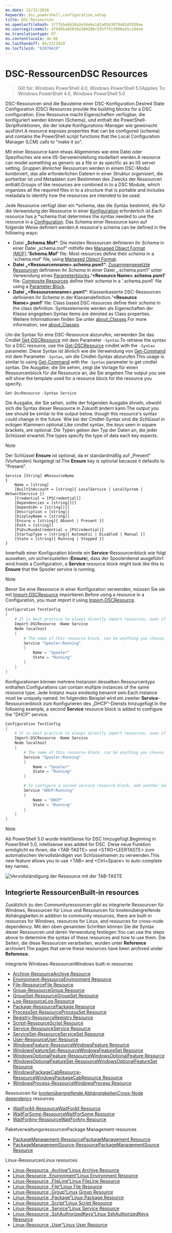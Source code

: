 ```yaml
---
ms.date: 12/12/2018
keywords: dsc,powershell,configuration,setup
title: DSC-Ressourcen
ms.openlocfilehash: 1f77b5e6630a2e3de6e1d1a05638f94d2df039ae
ms.sourcegitcommit: e7445ba8203da304286c591ff513900ad1c244a4
ms.translationtype: HT
ms.contentlocale: de-DE
ms.lasthandoff: 04/23/2019
ms.locfileid: "62076619"
---
```

# <a name="dsc-resources"></a><span data-ttu-id="9d0b5-103">DSC-Ressourcen</span><span class="sxs-lookup"><span data-stu-id="9d0b5-103">DSC Resources</span></span>

><span data-ttu-id="9d0b5-104">Gilt für: Windows PowerShell 4.0, Windows PowerShell 5.0</span><span class="sxs-lookup"><span data-stu-id="9d0b5-104">Applies To: Windows PowerShell 4.0, Windows PowerShell 5.0</span></span>

<span data-ttu-id="9d0b5-105">DSC-Ressourcen sind die Bausteine einer DSC-Konfiguration.</span><span class="sxs-lookup"><span data-stu-id="9d0b5-105">Desired State Configuration (DSC) Resources provide the building blocks for a DSC configuration.</span></span> <span data-ttu-id="9d0b5-106">Eine Ressource macht Eigenschaften verfügbar, die konfiguriert werden können (Schema), und enthält die PowerShell-Skriptfunktionen, die der lokale Konfigurations-Manager wie gewünscht ausführt.</span><span class="sxs-lookup"><span data-stu-id="9d0b5-106">A resource exposes properties that can be configured (schema) and contains the PowerShell script functions that the Local Configuration Manager (LCM) calls to "make it so".</span></span>

<span data-ttu-id="9d0b5-107">Mit einer Ressource kann etwas Allgemeines wie eine Datei oder Spezifisches wie eine IIS-Servereinstellung modelliert werden.</span><span class="sxs-lookup"><span data-stu-id="9d0b5-107">A resource can model something as generic as a file or as specific as an IIS server setting.</span></span>  <span data-ttu-id="9d0b5-108">Gruppen ähnlicher Ressourcen werden in einem DSC-Modul kombiniert, das alle erforderlichen Dateien in einer Struktur organisiert, die portierbar ist und Metadaten zum Bestimmen des Zwecks der Ressourcen enthält.</span><span class="sxs-lookup"><span data-stu-id="9d0b5-108">Groups of like resources are combined in to a DSC Module, which organizes all the required files in to a structure that is portable and includes metadata to identify how the resources are intended to be used.</span></span>

<span data-ttu-id="9d0b5-109">Jede Ressource verfügt über ein \*schema, das die Syntax bestimmt, die für die Verwendung der Ressource in einer [Konfiguration](../configurations/configurations.md) erforderlich ist.</span><span class="sxs-lookup"><span data-stu-id="9d0b5-109">Each resource has a \*schema that determines the syntax needed to use the resource in a [Configuration](../configurations/configurations.md).</span></span> <span data-ttu-id="9d0b5-110">Das Schema einer Ressource kann auf folgende Weise definiert werden:</span><span class="sxs-lookup"><span data-stu-id="9d0b5-110">A resource's schema can be defined in the following ways:</span></span>

- <span data-ttu-id="9d0b5-111">Datei **„Schema.Mof“**: Die meisten Ressourcen definieren ihr *Schema* in einer Datei „schema.mof“ mithilfe des [Managed Object Format (MOF)](/windows/desktop/wmisdk/managed-object-format--mof-).</span><span class="sxs-lookup"><span data-stu-id="9d0b5-111">**'Schema.Mof'** file: Most resources define their *schema* in a 'schema.mof' file, using [Managed Object Format](/windows/desktop/wmisdk/managed-object-format--mof-).</span></span>
- <span data-ttu-id="9d0b5-112">**Datei „\<Ressourcenname\>.schema.psm1“**: [Zusammengesetzte Ressourcen](../configurations/compositeConfigs.md) definieren ihr *Schema* in einer Datei „<ResourceName>.schema.psm1“ unter Verwendung eines [Parameterblocks](/powershell/module/microsoft.powershell.core/about/about_functions?view=powershell-6#functions-with-parameters).</span><span class="sxs-lookup"><span data-stu-id="9d0b5-112">**'\<Resource Name\>.schema.psm1'** file: [Composite Resources](../configurations/compositeConfigs.md) define their *schema* in a '<ResourceName>.schema.psm1' file using a [Parameter Block](/powershell/module/microsoft.powershell.core/about/about_functions?view=powershell-6#functions-with-parameters).</span></span>
- <span data-ttu-id="9d0b5-113">**Datei „\<Ressourcenname\>.psm1“**: Klassenbasierte DSC-Ressourcen definieren ihr *Schema* in der Klassendefinition.</span><span class="sxs-lookup"><span data-stu-id="9d0b5-113">**'\<Resource Name\>.psm1'** file: Class based DSC resources define their *schema* in the class definition.</span></span> <span data-ttu-id="9d0b5-114">Syntaxelemente werden als Eigenschaften der Klasse angegeben.</span><span class="sxs-lookup"><span data-stu-id="9d0b5-114">Syntax items are denoted as Class properties.</span></span> <span data-ttu-id="9d0b5-115">Weitere Informationen finden Sie unter [about_Classes](/powershell/module/psdesiredstateconfiguration/about/about_classes_and_dsc).</span><span class="sxs-lookup"><span data-stu-id="9d0b5-115">For more information, see [about_Classes](/powershell/module/psdesiredstateconfiguration/about/about_classes_and_dsc).</span></span>

<span data-ttu-id="9d0b5-116">Um die Syntax für eine DSC-Ressource abzurufen, verwenden Sie das Cmdlet [Get-DSCResource](/powershell/module/PSDesiredStateConfiguration/Get-DscResource) mit dem Parameter `-Syntax`.</span><span class="sxs-lookup"><span data-stu-id="9d0b5-116">To retrieve the syntax for a DSC resource, use the [Get-DSCResource](/powershell/module/PSDesiredStateConfiguration/Get-DscResource) cmdlet with the `-Syntax` parameter.</span></span> <span data-ttu-id="9d0b5-117">Diese Syntax ist ähnlich wie die Verwendung von [Get-Command](/powershell/module/microsoft.powershell.core/get-command) mit dem Parameter `-Syntax`, um die Cmdlet-Syntax abzurufen.</span><span class="sxs-lookup"><span data-stu-id="9d0b5-117">This usage is similar to using [Get-Command](/powershell/module/microsoft.powershell.core/get-command) with the `-Syntax` parameter to get cmdlet syntax.</span></span> <span data-ttu-id="9d0b5-118">Die Ausgabe, die Sie sehen, zeigt die Vorlage für einen Ressourcenblock für die Ressource an, die Sie angeben.</span><span class="sxs-lookup"><span data-stu-id="9d0b5-118">The output you see will show the template used for a resource block for the resource you specify.</span></span>

```powershell
Get-DscResource -Syntax Service
```

<span data-ttu-id="9d0b5-119">Die Ausgabe, die Sie sehen, sollte der folgenden Ausgabe ähneln, obwohl sich die Syntax dieser Ressource in Zukunft ändern kann.</span><span class="sxs-lookup"><span data-stu-id="9d0b5-119">The output you see should be similar to the output below, though this resource's syntax could change in the future.</span></span> <span data-ttu-id="9d0b5-120">Wie bei der Cmdlet-Syntax sind die *Schlüssel* in eckigen Klammern optional.</span><span class="sxs-lookup"><span data-stu-id="9d0b5-120">Like cmdlet syntax, the *keys* seen in square brackets, are optional.</span></span> <span data-ttu-id="9d0b5-121">Die Typen geben den Typ der Daten an, die jeder Schlüssel erwartet.</span><span class="sxs-lookup"><span data-stu-id="9d0b5-121">The types specify the type of data each key expects.</span></span>

> [!NOTE]
> <span data-ttu-id="9d0b5-122">Der Schlüssel **Ensure** ist optional, da er standardmäßig auf „Present“ (Vorhanden) festgelegt ist.</span><span class="sxs-lookup"><span data-stu-id="9d0b5-122">The **Ensure** key is optional because it defaults to "Present".</span></span>

```output
Service [String] #ResourceName
{
    Name = [string]
    [BuiltInAccount = [string]{ LocalService | LocalSystem | NetworkService }]
    [Credential = [PSCredential]]
    [Dependencies = [string[]]]
    [DependsOn = [string[]]]
    [Description = [string]]
    [DisplayName = [string]]
    [Ensure = [string]{ Absent | Present }]
    [Path = [string]]
    [PsDscRunAsCredential = [PSCredential]]
    [StartupType = [string]{ Automatic | Disabled | Manual }]
    [State = [string]{ Running | Stopped }]
}
```

<span data-ttu-id="9d0b5-123">Innerhalb einer Konfiguration könnte ein **Service**-Ressourcenblock wie folgt aussehen, um sicherzustellen (**Ensure**), dass der Spoolerdienst ausgeführt wird.</span><span class="sxs-lookup"><span data-stu-id="9d0b5-123">Inside a Configuration, a **Service** resource block might look like this to **Ensure** that the Spooler service is running.</span></span>

> [!NOTE]
> <span data-ttu-id="9d0b5-124">Bevor Sie eine Ressource in einer Konfiguration verwenden, müssen Sie sie mit [Import-DSCResource](../configurations/import-dscresource.md) importieren.</span><span class="sxs-lookup"><span data-stu-id="9d0b5-124">Before using a resource in a Configuration, you must import it using [Import-DSCResource](../configurations/import-dscresource.md).</span></span>

```powershell
Configuration TestConfig
{
    # It is best practice to always directly import resources, even if the resource is a built-in resource.
    Import-DSCResource -Name Service
    Node localhost
    {
        # The name of this resource block, can be anything you choose, as long as it is of type [String] as indicated by the schema.
        Service "Spooler:Running"
        {
            Name = "Spooler"
            State = "Running"
        }
    }
}
```

<span data-ttu-id="9d0b5-125">Konfigurationen können mehrere Instanzen desselben Ressourcentyps enthalten.</span><span class="sxs-lookup"><span data-stu-id="9d0b5-125">Configurations can contain multiple instances of the same resource type.</span></span> <span data-ttu-id="9d0b5-126">Jede Instanz muss eindeutig benannt sein.</span><span class="sxs-lookup"><span data-stu-id="9d0b5-126">Each instance must be uniquely named.</span></span> <span data-ttu-id="9d0b5-127">Im folgenden Beispiel wird ein zweiter **Service**-Ressourcenblock zum Konfigurieren des „DHCP“-Diensts hinzugefügt.</span><span class="sxs-lookup"><span data-stu-id="9d0b5-127">In the following example, a second **Service** resource block is added to configure the "DHCP" service.</span></span>

```powershell
Configuration TestConfig
{
    # It is best practice to always directly import resources, even if the resource is a built-in resource.
    Import-DSCResource -Name Service
    Node localhost
    {
        # The name of this resource block, can be anything you choose, as long as it is of type [String] as indicated by the schema.
        Service "Spooler:Running"
        {
            Name = "Spooler"
            State = "Running"
        }

        # To configure a second service resource block, add another Service resource block and use a unique name.
        Service "DHCP:Running"
        {
            Name = "DHCP"
            State = "Running"
        }
    }
}
```

> [!NOTE]
> <span data-ttu-id="9d0b5-128">Ab PowerShell 5.0 wurde IntelliSense für DSC hinzugefügt.</span><span class="sxs-lookup"><span data-stu-id="9d0b5-128">Beginning in PowerShell 5.0, intellisense was added for DSC.</span></span> <span data-ttu-id="9d0b5-129">Diese neue Funktion ermöglicht es Ihnen, die \<TAB-TASTE\> und \<STRG+LEERTASTE\> zum automatischen Vervollständigen von Schlüsselnamen zu verwenden.</span><span class="sxs-lookup"><span data-stu-id="9d0b5-129">This new feature allows you to use \<TAB\> and \<Ctrl+Space\> to auto-complete key names.</span></span>

![Vervollständigung der Ressource mit der TAB-TASTE](../media/resource-tabcompletion.png)

## <a name="built-in-resources"></a><span data-ttu-id="9d0b5-131">Integrierte Ressourcen</span><span class="sxs-lookup"><span data-stu-id="9d0b5-131">Built-in resources</span></span>

<span data-ttu-id="9d0b5-132">Zusätzlich zu den Communityressourcen gibt es integrierte Ressourcen für Windows, Ressourcen für Linux und Ressourcen für knotenübergreifende Abhängigkeiten.</span><span class="sxs-lookup"><span data-stu-id="9d0b5-132">In addition to community resources, there are built-in resources for Windows, resources for Linux, and resources for cross-node dependency.</span></span> <span data-ttu-id="9d0b5-133">Mit den oben genannten Schritten können Sie die Syntax dieser Ressourcen und deren Verwendung festlegen.</span><span class="sxs-lookup"><span data-stu-id="9d0b5-133">You can use the steps above to determine the syntax of these resources and how to use them.</span></span> <span data-ttu-id="9d0b5-134">Die Seiten, die diese Ressourcen verarbeiten, wurden unter **Reference** archiviert.</span><span class="sxs-lookup"><span data-stu-id="9d0b5-134">The pages that serve these resources have been archived under **Reference**.</span></span>

<span data-ttu-id="9d0b5-135">Integrierte Windows-Ressourcen</span><span class="sxs-lookup"><span data-stu-id="9d0b5-135">Windows built-in resources</span></span>

* [<span data-ttu-id="9d0b5-136">Archive-Ressource</span><span class="sxs-lookup"><span data-stu-id="9d0b5-136">Archive Resource</span></span>](../reference/resources/windows/archiveResource.md)
* [<span data-ttu-id="9d0b5-137">Environment-Ressource</span><span class="sxs-lookup"><span data-stu-id="9d0b5-137">Environment Resource</span></span>](../reference/resources/windows/environmentResource.md)
* [<span data-ttu-id="9d0b5-138">File-Ressource</span><span class="sxs-lookup"><span data-stu-id="9d0b5-138">File Resource</span></span>](../reference/resources/windows/fileResource.md)
* [<span data-ttu-id="9d0b5-139">Group-Ressource</span><span class="sxs-lookup"><span data-stu-id="9d0b5-139">Group Resource</span></span>](../reference/resources/windows/groupResource.md)
* [<span data-ttu-id="9d0b5-140">GroupSet-Ressource</span><span class="sxs-lookup"><span data-stu-id="9d0b5-140">GroupSet Resource</span></span>](../reference/resources/windows/groupSetResource.md)
* [<span data-ttu-id="9d0b5-141">Log-Ressource</span><span class="sxs-lookup"><span data-stu-id="9d0b5-141">Log Resource</span></span>](../reference/resources/windows/logResource.md)
* [<span data-ttu-id="9d0b5-142">Package-Ressource</span><span class="sxs-lookup"><span data-stu-id="9d0b5-142">Package Resource</span></span>](../reference/resources/windows/packageResource.md)
* [<span data-ttu-id="9d0b5-143">ProcessSet-Ressource</span><span class="sxs-lookup"><span data-stu-id="9d0b5-143">ProcessSet Resource</span></span>](../reference/resources/windows/ProcessSetResource.md)
* [<span data-ttu-id="9d0b5-144">Registry-Ressource</span><span class="sxs-lookup"><span data-stu-id="9d0b5-144">Registry Resource</span></span>](../reference/resources/windows/registryResource.md)
* [<span data-ttu-id="9d0b5-145">Script-Ressource</span><span class="sxs-lookup"><span data-stu-id="9d0b5-145">Script Resource</span></span>](../reference/resources/windows/scriptResource.md)
* [<span data-ttu-id="9d0b5-146">Service-Ressource</span><span class="sxs-lookup"><span data-stu-id="9d0b5-146">Service Resource</span></span>](../reference/resources/windows/serviceResource.md)
* [<span data-ttu-id="9d0b5-147">ServiceSet-Ressource</span><span class="sxs-lookup"><span data-stu-id="9d0b5-147">ServiceSet Resource</span></span>](../reference/resources/windows/serviceSetResource.md)
* [<span data-ttu-id="9d0b5-148">User-Ressource</span><span class="sxs-lookup"><span data-stu-id="9d0b5-148">User Resource</span></span>](../reference/resources/windows/userResource.md)
* [<span data-ttu-id="9d0b5-149">WindowsFeature-Ressource</span><span class="sxs-lookup"><span data-stu-id="9d0b5-149">WindowsFeature Resource</span></span>](../reference/resources/windows/windowsFeatureResource.md)
* [<span data-ttu-id="9d0b5-150">WindowsFeatureSet-Ressource</span><span class="sxs-lookup"><span data-stu-id="9d0b5-150">WindowsFeatureSet Resource</span></span>](../reference/resources/windows/windowsFeatureSetResource.md)
* [<span data-ttu-id="9d0b5-151">WindowsOptionalFeature-Ressource</span><span class="sxs-lookup"><span data-stu-id="9d0b5-151">WindowsOptionalFeature Resource</span></span>](../reference/resources/windows/windowsOptionalFeatureResource.md)
* [<span data-ttu-id="9d0b5-152">WindowsOptionalFeatureSet-Ressource</span><span class="sxs-lookup"><span data-stu-id="9d0b5-152">WindowsOptionalFeatureSet Resource</span></span>](../reference/resources/windows/windowsOptionalFeatureSetResource.md)
* [<span data-ttu-id="9d0b5-153">WindowsPackageCabResource-Ressource</span><span class="sxs-lookup"><span data-stu-id="9d0b5-153">WindowsPackageCabResource Resource</span></span>](../reference/resources/windows/windowsPackageCabResource.md)
* [<span data-ttu-id="9d0b5-154">WindowsProcess-Ressource</span><span class="sxs-lookup"><span data-stu-id="9d0b5-154">WindowsProcess Resource</span></span>](../reference/resources/windows/windowsProcessResource.md)

<span data-ttu-id="9d0b5-155">Ressourcen für [knotenübergreifende Abhängigkeiten](../configurations/crossNodeDependencies.md)</span><span class="sxs-lookup"><span data-stu-id="9d0b5-155">[Cross-Node dependency](../configurations/crossNodeDependencies.md) resources</span></span>

* [<span data-ttu-id="9d0b5-156">WaitForAll-Ressource</span><span class="sxs-lookup"><span data-stu-id="9d0b5-156">WaitForAll Resource</span></span>](../reference/resources/windows/waitForAllResource.md)
* [<span data-ttu-id="9d0b5-157">WaitForSome-Ressource</span><span class="sxs-lookup"><span data-stu-id="9d0b5-157">WaitForSome Resource</span></span>](../reference/resources/windows/waitForSomeResource.md)
* [<span data-ttu-id="9d0b5-158">WaitForAny-Ressource</span><span class="sxs-lookup"><span data-stu-id="9d0b5-158">WaitForAny Resource</span></span>](../reference/resources/windows/waitForAnyResource.md)

<span data-ttu-id="9d0b5-159">Paketverwaltungsressourcen</span><span class="sxs-lookup"><span data-stu-id="9d0b5-159">Package Management resources</span></span>

* [<span data-ttu-id="9d0b5-160">PackageManagement-Ressource</span><span class="sxs-lookup"><span data-stu-id="9d0b5-160">PackageManagement Resource</span></span>](../reference/resources/packagemanagement/PackageManagementDscResource.md)
* [<span data-ttu-id="9d0b5-161">PackageManagementSource-Ressource</span><span class="sxs-lookup"><span data-stu-id="9d0b5-161">PackageManagementSource Resource</span></span>](../reference/resources/packagemanagement/PackageManagementSourceDscResource.md)

<span data-ttu-id="9d0b5-162">Linux-Ressourcen</span><span class="sxs-lookup"><span data-stu-id="9d0b5-162">Linux resources</span></span>

* [<span data-ttu-id="9d0b5-163">Linux-Ressource „Archive“</span><span class="sxs-lookup"><span data-stu-id="9d0b5-163">Linux Archive Resource</span></span>](../reference/resources/linux/lnxArchiveResource.md)
* [<span data-ttu-id="9d0b5-164">Linux-Resource „Environment“</span><span class="sxs-lookup"><span data-stu-id="9d0b5-164">Linux Environment Resource</span></span>](../reference/resources/linux/lnxEnvironmentResource.md)
* [<span data-ttu-id="9d0b5-165">Linux-Ressource „FileLine“</span><span class="sxs-lookup"><span data-stu-id="9d0b5-165">Linux FileLine Resource</span></span>](../reference/resources/linux/lnxFileLineResource.md)
* [<span data-ttu-id="9d0b5-166">Linux-Ressource „File“</span><span class="sxs-lookup"><span data-stu-id="9d0b5-166">Linux File Resource</span></span>](../reference/resources/linux/lnxFileResource.md)
* [<span data-ttu-id="9d0b5-167">Linux-Ressource „Group“</span><span class="sxs-lookup"><span data-stu-id="9d0b5-167">Linux Group Resource</span></span>](../reference/resources/linux/lnxGroupResource.md)
* [<span data-ttu-id="9d0b5-168">Linux-Ressource „Package“</span><span class="sxs-lookup"><span data-stu-id="9d0b5-168">Linux Package Resource</span></span>](../reference/resources/linux/lnxPackageResource.md)
* [<span data-ttu-id="9d0b5-169">Linux-Ressource „Script“</span><span class="sxs-lookup"><span data-stu-id="9d0b5-169">Linux Script Resource</span></span>](../reference/resources/linux/lnxScriptResource.md)
* [<span data-ttu-id="9d0b5-170">Linux-Ressource „Service“</span><span class="sxs-lookup"><span data-stu-id="9d0b5-170">Linux Service Resource</span></span>](../reference/resources/linux/lnxServiceResource.md)
* [<span data-ttu-id="9d0b5-171">Linux-Ressource „SshAuthorizedKeys“</span><span class="sxs-lookup"><span data-stu-id="9d0b5-171">Linux SshAuthorizedKeys Resource</span></span>](../reference/resources/linux/lnxSshAuthorizedKeysResource.md)
* [<span data-ttu-id="9d0b5-172">Linux-Ressource „User“</span><span class="sxs-lookup"><span data-stu-id="9d0b5-172">Linux User Resource</span></span>](../reference/resources/linux/lnxUserResource.md)
